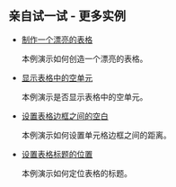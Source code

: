 ## 亲自试一试 - 更多实例

- [制作一个漂亮的表格](http://www.w3school.com.cn/tiy/t.asp?f=csse_table_fancy)

  本例演示如何创造一个漂亮的表格。

- [显示表格中的空单元](http://www.w3school.com.cn/tiy/t.asp?f=csse_table_empty-cells)

  本例演示是否显示表格中的空单元。

- [设置表格边框之间的空白](http://www.w3school.com.cn/tiy/t.asp?f=csse_table_border-spacing)

  本例演示如何设置单元格边框之间的距离。

- [设置表格标题的位置](http://www.w3school.com.cn/tiy/t.asp?f=csse_table_caption-side)

  本例演示如何定位表格的标题。

